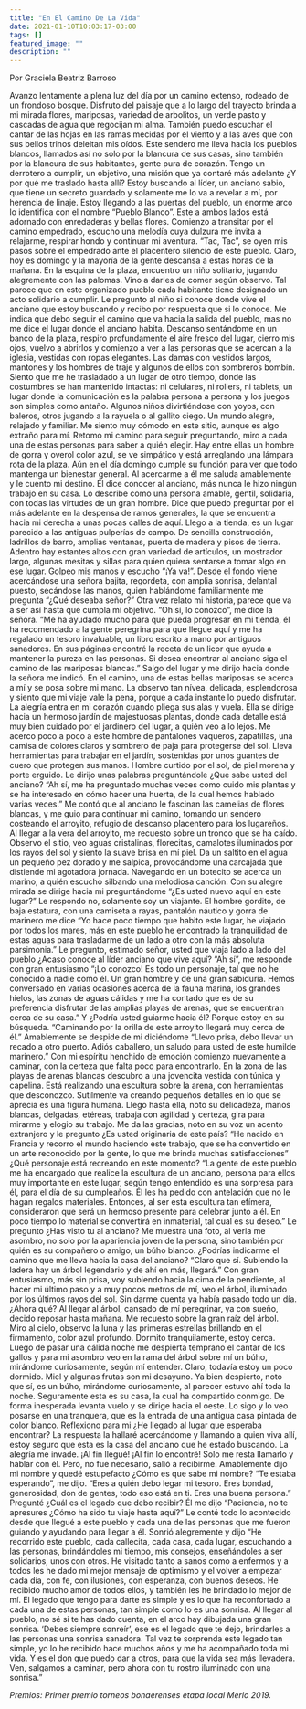 ```yaml
---
title: "En El Camino De La Vida"
date: 2021-01-10T10:03:17-03:00
tags: []
featured_image: ""
description: ""
---
```

Por Graciela Beatriz Barroso

Avanzo lentamente a plena luz del día por un camino extenso, rodeado de un frondoso bosque. Disfruto del paisaje que a lo largo del trayecto brinda a mi mirada flores, mariposas, variedad de arbolitos, un verde pasto y cascadas de agua que regocijan mi alma. También puedo escuchar el cantar de las hojas en las ramas mecidas por el viento y a las aves que con sus bellos trinos deleitan mis oídos. Este sendero me lleva hacia los pueblos blancos, llamados así no solo por la blancura de sus casas, sino también por la blancura de sus habitantes, gente pura de corazón. Tengo un derrotero a cumplir, un objetivo, una misión que ya contaré más adelante ¿Y por qué me traslado hasta allí? Estoy buscando al líder, un anciano sabio, que tiene un secreto guardado y solamente me lo va a revelar a mí, por herencia de linaje. Estoy llegando a las puertas del pueblo, un enorme arco lo identifica con el nombre “Pueblo Blanco”. Este a ambos lados está adornado con enredaderas y bellas flores. Comienzo a transitar por el camino empedrado, escucho una melodía cuya dulzura me invita a relajarme, respirar hondo y continuar mi aventura. “Tac, Tac”, se oyen mis pasos sobre el empedrado ante el placentero silencio de este pueblo. Claro, hoy es domingo y la mayoría de la gente descansa a estas horas de la mañana. En la esquina de la plaza, encuentro un niño solitario, jugando alegremente con las palomas. Vino a darles de comer según observo. Tal parece que en este organizado pueblo cada habitante tiene designado un acto solidario a cumplir. Le pregunto al niño si conoce donde vive el anciano que estoy buscando y recibo por respuesta que si lo conoce. Me indica que debo seguir el camino que va hacia la salida del pueblo, mas no me dice el lugar donde el anciano habita. Descanso sentándome en un banco de la plaza, respiro profundamente el aire fresco del lugar, cierro mis ojos, vuelvo a abrirlos y comienzo a ver a las personas que se acercan a la iglesia, vestidas con ropas elegantes. Las damas con vestidos largos, mantones y los hombres de traje y algunos de ellos con sombreros bombín. Siento que me he trasladado a un lugar de otro tiempo, donde las costumbres se han mantenido intactas: ni celulares, ni rollers, ni tablets, un lugar donde la comunicación es la palabra persona a persona y los juegos son simples como antaño. Algunos niños divirtiéndose con yoyos, con baleros, otros jugando a la rayuela o al gallito ciego. Un mundo alegre, relajado y familiar. Me siento muy cómodo en este sitio, aunque es algo extraño para mí. Retomo mi camino para seguir preguntando, miro a cada una de estas personas para saber a quién elegir. Hay entre ellas un hombre de gorra y overol color azul, se ve simpático y está arreglando una lámpara rota de la plaza. Aún en el día domingo cumple su función para ver que todo mantenga un bienestar general. Al acercarme a él me saluda amablemente y le cuento mi destino. Él dice conocer al anciano, más nunca le hizo ningún trabajo en su casa. Lo describe como una persona amable, gentil, solidaria, con todas las virtudes de un gran hombre. Dice que puedo preguntar por el más adelante en la despensa de ramos generales, la que se encuentra hacia mi derecha a unas pocas calles de aquí. Llego a la tienda, es un lugar parecido a las antiguas pulperías de campo. De sencilla construcción, ladrillos de barro, amplias ventanas, puerta de madera y pisos de tierra. Adentro hay estantes altos con gran variedad de artículos, un mostrador largo, algunas mesitas y sillas para quien quiera sentarse a tomar algo en ese lugar. Golpeo mis manos y escucho “¡Ya va!”. Desde el fondo viene acercándose una señora bajita, regordeta, con amplia sonrisa, delantal puesto, secándose las manos, quien hablándome familiarmente me pregunta “¿Qué deseaba señor?” Otra vez relato mi historia, parece que va a ser así hasta que cumpla mi objetivo. “Oh sí, lo conozco”, me dice la señora. “Me ha ayudado mucho para que pueda progresar en mi tienda, él ha recomendado a la gente peregrina para que llegue aquí y me ha regalado un tesoro invaluable, un libro escrito a mano por antiguos sanadores. En sus páginas encontré la receta de un licor que ayuda a mantener la pureza en las personas. Si desea encontrar al anciano siga el camino de las mariposas blancas.” Salgo del lugar y me dirijo hacia donde la señora me indicó. En el camino, una de estas bellas mariposas se acerca a mí y se posa sobre mi mano. La observo tan nívea, delicada, esplendorosa y siento que mi viaje vale la pena, porque a cada instante lo puedo disfrutar. La alegría entra en mi corazón cuando pliega sus alas y vuela. Ella se dirige hacia un hermoso jardín de majestuosas plantas, donde cada detalle está muy bien cuidado por el jardinero del lugar, a quién veo a lo lejos. Me acerco poco a poco a este hombre de pantalones vaqueros, zapatillas, una camisa de colores claros y sombrero de paja para protegerse del sol. Lleva herramientas para trabajar en el jardín, sostenidas por unos guantes de cuero que protegen sus manos. Hombre curtido por el sol, de piel morena y porte erguido. Le dirijo unas palabras preguntándole ¿Que sabe usted del anciano? “Ah sí, me ha preguntado muchas veces como cuido mis plantas y se ha interesado en cómo hacer una huerta, de la cual hemos hablado varias veces.” Me contó que al anciano le fascinan las camelias de flores blancas, y me guio para continuar mi camino, tomando un sendero costeando el arroyito, refugio de descanso placentero para los lugareños. Al llegar a la vera del arroyito, me recuesto sobre un tronco que se ha caído. Observo el sitio, veo aguas cristalinas, florecitas, camalotes iluminados por los rayos del sol y siento la suave brisa en mí piel. Da un saltito en el agua un pequeño pez dorado y me salpica, provocándome una carcajada que distiende mi agotadora jornada. Navegando en un botecito se acerca un marino, a quién escucho silbando una melodiosa canción. Con su alegre mirada se dirige hacia mi preguntándome “¿Es usted nuevo aquí en este lugar?” Le respondo no, solamente soy un viajante. El hombre gordito, de baja estatura, con una camiseta a rayas, pantalón náutico y gorra de marinero me dice “Yo hace poco tiempo que habito este lugar, he viajado por todos los mares, más en este pueblo he encontrado la tranquilidad de estas aguas para trasladarme de un lado a otro con la más absoluta parsimonia.” Le pregunto, estimado señor, usted que viaja lado a lado del pueblo ¿Acaso conoce al líder anciano que vive aquí? “Ah sí”, me responde con gran entusiasmo “¡Lo conozco! Es todo un personaje, tal que no he conocido a nadie como él. Un gran hombre y de una gran sabiduría. Hemos conversado en varias ocasiones acerca de la fauna marina, los grandes hielos, las zonas de aguas cálidas y me ha contado que es de su preferencia disfrutar de las amplias playas de arenas, que se encuentran cerca de su casa.” Y ¿Podría usted guiarme hacia él? Porque estoy en su búsqueda. “Caminando por la orilla de este arroyito llegará muy cerca de él.” Amablemente se despide de mi diciéndome “Llevo prisa, debo llevar un recado a otro puerto. Adiós caballero, un saludo para usted de este humilde marinero.” Con mi espíritu henchido de emoción comienzo nuevamente a caminar, con la certeza que falta poco para encontrarlo. En la zona de las playas de arenas blancas descubro a una jovencita vestida con túnica y capelina. Está realizando una escultura sobre la arena, con herramientas que desconozco. Sutilmente va creando pequeños detalles en lo que se aprecia es una figura humana. Llego hasta ella, noto su delicadeza, manos blancas, delgadas, etéreas, trabaja con agilidad y certeza, gira para mirarme y elogio su trabajo. Me da las gracias, noto en su voz un acento extranjero y le pregunto ¿Es usted originaria de este país? “He nacido en Francia y recorro el mundo haciendo este trabajo, que se ha convertido en un arte reconocido por la gente, lo que me brinda muchas satisfacciones” ¿Qué personaje está recreando en este momento? “La gente de este pueblo me ha encargado que realice la escultura de un anciano, persona para ellos muy importante en este lugar, según tengo entendido es una sorpresa para él, para el día de su cumpleaños. Él les ha pedido con antelación que no le hagan regalos materiales. Entonces, al ser esta escultura tan efímera, consideraron que será un hermoso presente para celebrar junto a él. En poco tiempo lo material se convertirá en inmaterial, tal cual es su deseo.” Le pregunto ¿Has visto tu al anciano? Me muestra una foto, al verla me asombro, no solo por la apariencia joven de la persona, sino también por quién es su compañero o amigo, un búho blanco. ¿Podrías indicarme el camino que me lleva hacia la casa del anciano? “Claro que sí. Subiendo la ladera hay un árbol legendario y de ahí en más, llegará.” Con gran entusiasmo, más sin prisa, voy subiendo hacia la cima de la pendiente, al hacer mi último paso y a muy pocos metros de mí, veo el árbol, iluminado por los últimos rayos del sol. Sin darme cuenta ya había pasado todo un día. ¿Ahora qué? Al llegar al árbol, cansado de mí peregrinar, ya con sueño, decido reposar hasta mañana. Me recuesto sobre la gran raíz del árbol. Miro al cielo, observo la luna y las primeras estrellas brillando en el firmamento, color azul profundo. Dormito tranquilamente, estoy cerca. Luego de pasar una cálida noche me despierta temprano el cantar de los gallos y para mi asombro veo en la rama del árbol sobre mí un búho, mirándome curiosamente, según mí entender. Claro, todavía estoy un poco dormido. Miel y algunas frutas son mi desayuno. Ya bien despierto, noto que sí, es un búho, mirándome curiosamente, al parecer estuvo ahí toda la noche. Seguramente esta es su casa, la cual ha compartido conmigo. De forma inesperada levanta vuelo y se dirige hacia el oeste. Lo sigo y lo veo posarse en una tranquera, que es la entrada de una antigua casa pintada de color blanco. Reflexiono para mi ¿He llegado al lugar que esperaba encontrar? La respuesta la hallaré acercándome y llamando a quien viva allí, estoy seguro que esta es la casa del anciano que he estado buscando. La alegría me invade. ¡Al fin llegué! ¡Al fin lo encontré! Solo me resta llamarlo y hablar con él. Pero, no fue necesario, salió a recibirme. Amablemente dijo mi nombre y quedé estupefacto ¿Cómo es que sabe mi nombre? “Te estaba esperando”, me dijo. “Eres a quién debo legar mi tesoro. Eres bondad, generosidad, don de gentes, todo eso está en ti. Eres una buena persona.” Pregunté ¿Cuál es el legado que debo recibir? Él me dijo “Paciencia, no te apresures ¿Cómo ha sido tu viaje hasta aquí?” Le conté todo lo acontecido desde que llegué a este pueblo y cada una de las personas que me fueron guiando y ayudando para llegar a él. Sonrió alegremente y dijo “He recorrido este pueblo, cada callecita, cada casa, cada lugar, escuchando a las personas, brindándoles mi tiempo, mis consejos, enseñándoles a ser solidarios, unos con otros. He visitado tanto a sanos como a enfermos y a todos les he dado mi mejor mensaje de optimismo y el volver a empezar cada día, con fe, con ilusiones, con esperanza, con buenos deseos. He recibido mucho amor de todos ellos, y también les he brindado lo mejor de mí. El legado que tengo para darte es simple y es lo que ha reconfortado a cada una de estas personas, tan simple como lo es una sonrisa. Al llegar al pueblo, no sé si te has dado cuenta, en el arco hay dibujada una gran sonrisa. ‘Debes siempre sonreír’, ese es el legado que te dejo, brindarles a las personas una sonrisa sanadora. Tal vez te sorprenda este legado tan simple, yo lo he recibido hace muchos años y me ha acompañado toda mi vida. Y es el don que puedo dar a otros, para que la vida sea más llevadera. Ven, salgamos a caminar, pero ahora con tu rostro iluminado con una sonrisa.”

*Premios: Primer premio torneos bonaerenses etapa local Merlo 2019.*